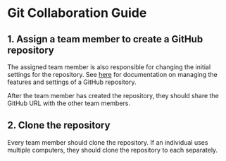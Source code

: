 # Git Collaboration Guide

## 1. Assign a team member to create a GitHub repository

The assigned team member is also responsible for changing the initial settings for the repository. See [here](https://docs.github.com/en/repositories/managing-your-repositorys-settings-and-features) for documentation on managing the features and settings of a GitHub repository.

After the team member has created the repository, they should share the GitHub URL with the other team members.

## 2. Clone the repository

Every team member should clone the repository. If an individual uses multiple computers, they should clone the repository to each separately.
